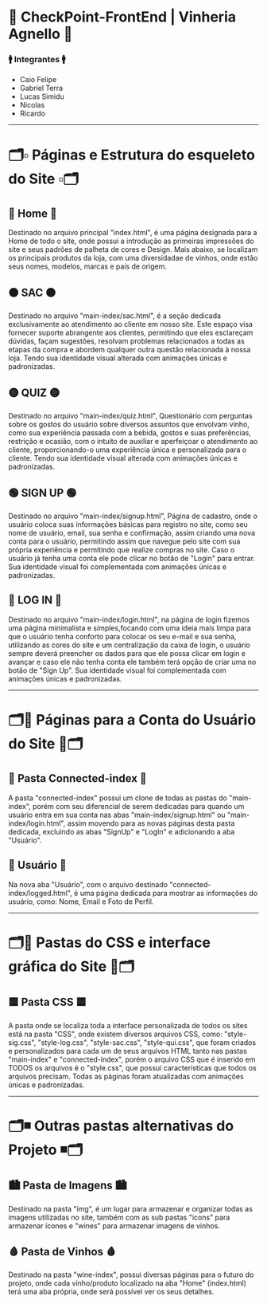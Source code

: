 # 🍷 CheckPoint-FrontEnd | Vinheria Agnello 🍷

### 🚹 Integrantes 🚹
- Caio Felipe
- Gabriel Terra
- Lucas Simidu
- Nicolas
- Ricardo

<hr>

# 🗂️▫️ Páginas e Estrutura do esqueleto do Site ▫️🗂️


## 🔴 Home 🔴
Destinado no arquivo principal "index.html", é uma página designada para a Home de todo o site, onde possui a introdução as primeiras impressões do site e seus padrões de palheta de cores e Design. Mais abaixo, se localizam os principais produtos da loja, com uma diversidadae de vinhos, onde estão seus nomes, modelos, marcas e país de origem.

## 🟠 SAC 🟠
Destinado no arquivo "main-index/sac.html", é a seção dedicada exclusivamente ao atendimento ao cliente em nosso site. Este espaço visa fornecer suporte abrangente aos clientes, permitindo que eles esclareçam dúvidas, façam sugestões, resolvam problemas relacionados a todas as etapas da compra e abordem qualquer outra questão relacionada à nossa loja. Tendo sua identidade visual alterada com animações únicas e padronizadas.

## 🟡 QUIZ 🟡
Destinado no arquivo "main-index/quiz.html", Questionário com perguntas sobre os gostos do usuário sobre diversos assuntos que envolvam vinho, como sua experiência passada com a bebida, gostos e suas preferências, restrição e ocasião, com o intuito de auxiliar e aperfeiçoar o atendimento ao cliente, proporcionando-o uma experiência única e personalizada para o cliente. Tendo sua identidade visual alterada com animações únicas e padronizadas.

## 🟢 SIGN UP 🟢
Destinado no arquivo "main-index/signup.html", Página de cadastro, onde o usuário coloca suas informações básicas para registro no site, como seu nome de usuário, email, sua senha e confirmação, assim criando uma nova conta para o usuário, permitindo assim que navegue pelo site com sua própria experiência e permitindo que realize compras no site. Caso o usuário já tenha uma conta ele pode clicar no botão de "Login" para entrar. Sua identidade visual foi complementada com animações únicas e padronizadas.

## 🔵 LOG IN 🔵
Destinado no arquivo "main-index/login.html", na página de login fizemos uma página minimalista e simples,focando com uma ideia mais limpa para que o usuário tenha conforto para colocar os seu e-mail e sua senha, utilizando as cores do site e um centralização da caixa de login, o usuário sempre deverá preencher os dados para que ele possa clicar em login e avançar e caso ele não tenha conta ele também terá opção de criar uma no botão de "Sign Up". Sua identidade visual foi complementada com animações únicas e padronizadas.

<hr>

# 🗂️🔸 Páginas para a Conta do Usuário do Site 🔸🗂️

## 🔻 Pasta Connected-index 🔻
A pasta "connected-index" possui um clone de todas as pastas do "main-index", porém com seu diferencial de serem dedicadas para quando um usuário entra em sua conta nas abas "main-index/signup.html" ou "main-index/login.html", assim movendo para as novas páginas desta pasta dedicada, excluindo as abas "SignUp" e "LogIn" e adicionando a aba "Usuário".

## 👤 Usuário 👤
Na nova aba "Usuário", com o arquivo destinado "connected-index/logged.html", é uma página dedicada para mostrar as informações do usuário, como: Nome, Email e Foto de Perfil.

<hr>

# 🗂️🔹 Pastas do CSS e interface gráfica do Site 🔹🗂️

## 🟦 Pasta CSS 🟦
A pasta onde se localiza toda a interface personalizada de todos os sites está na pasta "CSS", onde existem diversos arquivos CSS, como: "style-sig.css", "style-log.css", "style-sac.css", "style-qui.css", que foram criados e personalizados para cada um de seus arquivos HTML tanto nas pastas "main-index" e "connected-index", porém o arquivo CSS que é inserido em TODOS os arquivos é o "style.css", que possui características que todos os arquivos precisam. Todas as páginas foram atualizadas com animações únicas e padronizadas.

<hr>

# 🗂️◾ Outras pastas alternativas do Projeto ◾🗂️

## 🏙️ Pasta de Imagens 🏙️
Destinado na pasta "img", é um lugar para armazenar e organizar todas as imagens utilizadas no site, também com as sub pastas "icons" para armazenar ícones e "wines" para armazenar imagens de vinhos.

## 🩸 Pasta de Vinhos 🩸
Destinado na pasta "wine-index", possui diversas páginas para o futuro do projeto, onde cada vinho/produto localizado na aba "Home" (index.html) terá uma aba própria, onde será possível ver os seus detalhes. 


